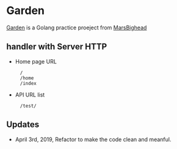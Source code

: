# Garden

[Garden](https://github.com/MarsBighead/garden) is a Golang practice proeject from [MarsBighead](https://github.com/MarsBighead)

## handler with Server HTTP

- Home page URL

```shell
     /
     /home
     /index
```

- API URL list

```shell
     /test/
```

## Updates

- April 3rd, 2019, Refactor to make the code clean and meanful.